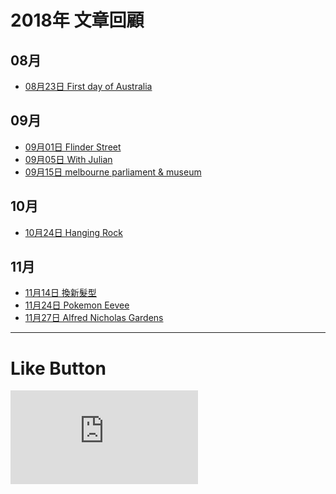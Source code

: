 # 2018年 文章回顧

## 08月
* [08月23日 First day of Australia](https://s9443112.github.io/github_blog/2018/2018-08-23/ "First day of Australia")

## 09月
* [09月01日 Flinder Street](https://s9443112.github.io/github_blog/2018/2018-09-01/ "Flinder Street")
* [09月05日 With Julian](https://s9443112.github.io/github_blog/2018/2018-09-05/ "With Julian")
* [09月15日 melbourne parliament & museum](https://s9443112.github.io/github_blog/2018/2018-09-15/ "melbourne parliament & museum")

## 10月
* [10月24日 Hanging Rock](https://s9443112.github.io/github_blog/2018/2018-10-24/ "Hanging Rock")

## 11月
* [11月14日 換新髮型](https://s9443112.github.io/github_blog/2018/2018-11-14/ "換新髮型")
* [11月24日 Pokemon Eevee](https://s9443112.github.io/github_blog/2018/2018-11-24/ "Pokemon Eevee")
* [11月27日 Alfred Nicholas Gardens](https://s9443112.github.io/github_blog/2018/2018-11-27/ "Alfred Nicholas Gardens")

* * *

# Like Button

  <iframe class="lc-margin-top-64 lc-margin-bottom-32 lc-mobile" data-v-b66e9a5a="" frameborder="0" src="https://button.like.co/in/embed/s9443112/button"> </iframe>